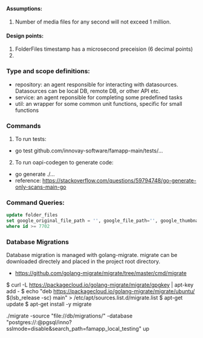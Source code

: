 #### Assumptions:
1. Number of media files for any second will not exceed 1 million.


#### Design points:
1. FolderFiles timestamp has a microsecond preceision (6 decimal points)
2. 


### Type and scope definitions:
- repository: an agent responsible for interacting with datasources. Datasources can be local DB, remote DB, or other API etc.
- service: an agent reponsible for completing some predefined tasks
- util: an wrapper for some common unit functions, specific for small functions


### Commands
1. To run tests:
- go test github.com/innovay-software/famapp-main/tests/...

2. To run oapi-codegen to generate code:
- go generate ./...
- reference: https://stackoverflow.com/questions/59794748/go-generate-only-scans-main-go


### Command Queries:
```sql
update folder_files 
set google_original_file_path = '', google_file_path='', google_thumbnail_path='', google_drive_file_id = ''
where id >= 7702
```

### Database Migrations
Database migration is managed with golang-migrate.
migrate can be downloaded directely and placed in the project root directory.

- https://github.com/golang-migrate/migrate/tree/master/cmd/migrate

$ curl -L https://packagecloud.io/golang-migrate/migrate/gpgkey | apt-key add -
$ echo "deb https://packagecloud.io/golang-migrate/migrate/ubuntu/ $(lsb_release -sc) main" > /etc/apt/sources.list.d/migrate.list
$ apt-get update
$ apt-get install -y migrate

./migrate -source "file://db/migrations/" -database "postgres://<user>:<password>@pgsql/inno?sslmode=disable&search_path=famapp_local_testing" up




